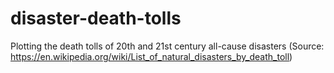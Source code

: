 # disaster-death-tolls
Plotting the death tolls of 20th and 21st century all-cause disasters (Source: https://en.wikipedia.org/wiki/List_of_natural_disasters_by_death_toll)
